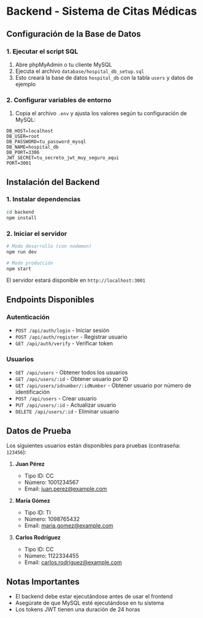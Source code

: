 # Backend - Sistema de Citas Médicas

## Configuración de la Base de Datos

### 1. Ejecutar el script SQL
1. Abre phpMyAdmin o tu cliente MySQL
2. Ejecuta el archivo `database/hospital_db_setup.sql`
3. Esto creará la base de datos `hospital_db` con la tabla `users` y datos de ejemplo

### 2. Configurar variables de entorno
1. Copia el archivo `.env` y ajusta los valores según tu configuración de MySQL:
```
DB_HOST=localhost
DB_USER=root
DB_PASSWORD=tu_password_mysql
DB_NAME=hospital_db
DB_PORT=3306
JWT_SECRET=tu_secreto_jwt_muy_seguro_aqui
PORT=3001
```

## Instalación del Backend

### 1. Instalar dependencias
```bash
cd backend
npm install
```

### 2. Iniciar el servidor
```bash
# Modo desarrollo (con nodemon)
npm run dev

# Modo producción
npm start
```

El servidor estará disponible en `http://localhost:3001`

## Endpoints Disponibles

### Autenticación
- `POST /api/auth/login` - Iniciar sesión
- `POST /api/auth/register` - Registrar usuario
- `GET /api/auth/verify` - Verificar token

### Usuarios
- `GET /api/users` - Obtener todos los usuarios
- `GET /api/users/:id` - Obtener usuario por ID
- `GET /api/users/idnumber/:idNumber` - Obtener usuario por número de identificación
- `POST /api/users` - Crear usuario
- `PUT /api/users/:id` - Actualizar usuario
- `DELETE /api/users/:id` - Eliminar usuario

## Datos de Prueba

Los siguientes usuarios están disponibles para pruebas (contraseña: `123456`):

1. **Juan Pérez**
   - Tipo ID: CC
   - Número: 1001234567
   - Email: juan.perez@example.com

2. **María Gómez**
   - Tipo ID: TI  
   - Número: 1098765432
   - Email: maria.gomez@example.com

3. **Carlos Rodríguez**
   - Tipo ID: CC
   - Número: 1122334455
   - Email: carlos.rodriguez@example.com

## Notas Importantes

- El backend debe estar ejecutándose antes de usar el frontend
- Asegúrate de que MySQL esté ejecutándose en tu sistema
- Los tokens JWT tienen una duración de 24 horas